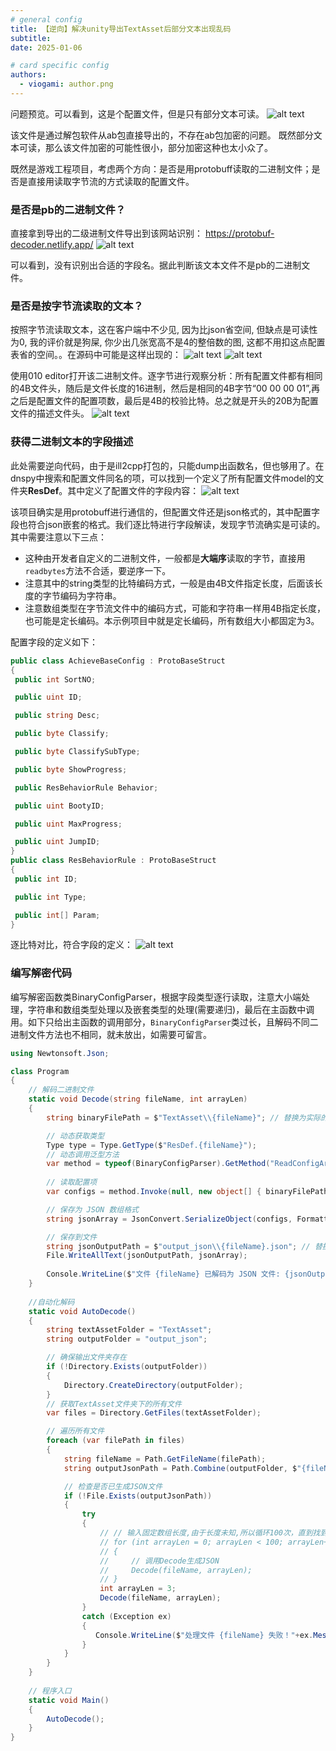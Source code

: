 ```yaml
---
# general config
title: 【逆向】解决unity导出TextAsset后部分文本出现乱码
subtitle: 
date: 2025-01-06

# card specific config
authors:
  - viogami: author.png
---
```


问题预览。可以看到，这是个配置文件，但是只有部分文本可读。
![alt text](image/1.png)

该文件是通过解包软件从ab包直接导出的，不存在ab包加密的问题。
既然部分文本可读，那么该文件加密的可能性很小，部分加密这种也太小众了。

既然是游戏工程项目，考虑两个方向：是否是用protobuff读取的二进制文件；是否是直接用读取字节流的方式读取的配置文件。

<!--more-->

### 是否是pb的二进制文件？

直接拿到导出的二级进制文件导出到该网站识别：
<https://protobuf-decoder.netlify.app/>
![alt text](image/2.png)

可以看到，没有识别出合适的字段名。据此判断该文本文件不是pb的二进制文件。

### 是否是按字节流读取的文本？

按照字节流读取文本，这在客户端中不少见, 因为比json省空间, 但缺点是可读性为0, 我的评价就是狗屎, 你少出几张宽高不是4的整倍数的图, 这都不用扣这点配置表省的空间。。在源码中可能是这样出现的：
![alt text](image/3.png)
![alt text](image/4.png)

使用010 editor打开该二进制文件。逐字节进行观察分析：所有配置文件都有相同的4B文件头，随后是文件长度的16进制，然后是相同的4B字节“00 00 00 01”,再之后是配置文件的配置项数，最后是4B的校验比特。总之就是开头的20B为配置文件的描述文件头。
![alt text](image/5.png)

### 获得二进制文本的字段描述

此处需要逆向代码，由于是ill2cpp打包的，只能dump出函数名，但也够用了。在dnspy中搜索和配置文件同名的项，可以找到一个定义了所有配置文件model的文件夹**ResDef**。其中定义了配置文件的字段内容：
![alt text](image/6.png)

该项目确实是用protobuff进行通信的，但配置文件还是json格式的，其中配置字段也符合json嵌套的格式。我们逐比特进行字段解读，发现字节流确实是可读的。其中需要注意以下三点：

- 这种由开发者自定义的二进制文件，一般都是**大端序**读取的字节，直接用`readbytes`方法不合适，要逆序一下。
- 注意其中的string类型的比特编码方式，一般是由4B文件指定长度，后面该长度的字节编码为字符串。
- 注意数组类型在字节流文件中的编码方式，可能和字符串一样用4B指定长度，也可能是定长编码。本示例项目中就是定长编码，所有数组大小都固定为3。

配置字段的定义如下：

```csharp
public class AchieveBaseConfig : ProtoBaseStruct
{
 public int SortNO;

 public uint ID;

 public string Desc;

 public byte Classify;

 public byte ClassifySubType;

 public byte ShowProgress;

 public ResBehaviorRule Behavior;

 public uint BootyID;

 public uint MaxProgress;

 public uint JumpID;
}
public class ResBehaviorRule : ProtoBaseStruct
{
 public int ID;

 public int Type;

 public int[] Param;
}

```

逐比特对比，符合字段的定义：
![alt text](image/7.png)

### 编写解密代码

编写解密函数类BinaryConfigParser，根据字段类型逐行读取，注意大小端处理，字符串和数组类型处理以及嵌套类型的处理(需要递归)，最后在主函数中调用。如下只给出主函数的调用部分，`BinaryConfigParser`类过长，且解码不同二进制文件方法也不相同，就未放出，如需要可留言。

```csharp
using Newtonsoft.Json;

class Program
{
    // 解码二进制文件
    static void Decode(string fileName, int arrayLen)
    {
        string binaryFilePath = $"TextAsset\\{fileName}"; // 替换为实际的二进制文件路径

        // 动态获取类型
        Type type = Type.GetType($"ResDef.{fileName}");
        // 动态调用泛型方法
        var method = typeof(BinaryConfigParser).GetMethod("ReadConfigArray").MakeGenericMethod(type);
        
        // 读取配置项
        var configs = method.Invoke(null, new object[] { binaryFilePath, arrayLen });

        // 保存为 JSON 数组格式
        string jsonArray = JsonConvert.SerializeObject(configs, Formatting.Indented);

        // 保存到文件
        string jsonOutputPath = $"output_json\\{fileName}.json"; // 替换为实际的 JSON 要存放的文件路径
        File.WriteAllText(jsonOutputPath, jsonArray);
        
        Console.WriteLine($"文件 {fileName} 已解码为 JSON 文件: {jsonOutputPath}");
    }
    
    //自动化解码
    static void AutoDecode()
    {
        string textAssetFolder = "TextAsset";
        string outputFolder = "output_json";

        // 确保输出文件夹存在
        if (!Directory.Exists(outputFolder))
        {
            Directory.CreateDirectory(outputFolder);
        }
        // 获取TextAsset文件夹下的所有文件
        var files = Directory.GetFiles(textAssetFolder);

        // 遍历所有文件
        foreach (var filePath in files)
        {
            string fileName = Path.GetFileName(filePath);
            string outputJsonPath = Path.Combine(outputFolder, $"{fileName}.json");

            // 检查是否已生成JSON文件
            if (!File.Exists(outputJsonPath))
            {
                try
                {
                    // // 输入固定数组长度,由于长度未知,所以循环100次，直到找到正确的长度
                    // for (int arrayLen = 0; arrayLen < 100; arrayLen++)
                    // {
                    //     // 调用Decode生成JSON
                    //     Decode(fileName, arrayLen);
                    // }
                    int arrayLen = 3;
                    Decode(fileName, arrayLen);
                }
                catch (Exception ex)
                {
                   Console.WriteLine($"处理文件 {fileName} 失败！"+ex.Message);
                }
            }
        }
    }
    
    // 程序入口
    static void Main()
    { 
        AutoDecode();
    }
}

```

<script src="https://giscus.app/client.js"
        data-repo="viogami/blog"
        data-repo-id="R_kgDOORWDyA"
        data-category="Announcements"
        data-category-id="DIC_kwDOORWDyM4Conxc"
        data-mapping="pathname"
        data-strict="0"
        data-reactions-enabled="1"
        data-emit-metadata="0"
        data-input-position="top"
        data-theme="preferred_color_scheme"
        data-lang="zh-CN"
        crossorigin="anonymous"
        async>
</script>
